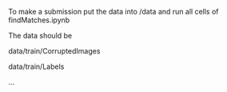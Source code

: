 To make a submission put the data into /data and run all cells of findMatches.ipynb

The data should be

data/train/CorruptedImages

data/train/Labels

...
